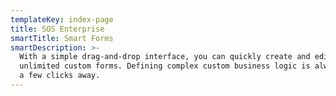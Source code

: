 ```yaml
---
templateKey: index-page
title: SOS Enterprise
smartTitle: Smart Forms
smartDescription: >-
  With a simple drag-and-drop interface, you can quickly create and edit
  unlimited custom forms. Defining complex custom business logic is always only
  a few clicks away.
---
```


